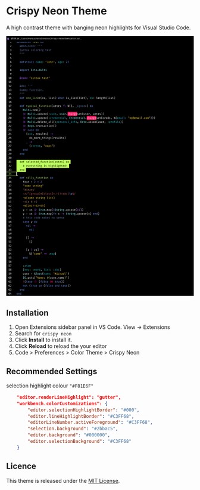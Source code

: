 # Crispy Neon Theme
A high contrast theme with banging neon highlights for Visual Studio Code.

![Elixir screen](./assets/images/elixir.png)

## Installation
1. Open Extensions sidebar panel in VS Code. View → Extensions
1. Search for `crispy neon`
1. Click **Install** to install it.
1. Click **Reload** to reload the your editor
1. Code > Preferences > Color Theme > Crispy Neon


## Recommended Settings
selection highlight colour `"#F81E6F"`

```json
    "editor.renderLineHighlight": "gutter",
    "workbench.colorCustomizations": {
        "editor.selectionHighlightBorder": "#000",
        "editor.lineHighlightBorder": "#C3FF68",
        "editorLineNumber.activeForeground": "#C3FF68",
        "selection.background": "#2bbac5",
        "editor.background": "#000000",
        "editor.selectionBackground": "#C3FF68"
    }
```

## Licence
This theme is released under the [MIT License](https://github.com/MarcusHoile/crispy-neon/blob/master/LICENSE).
